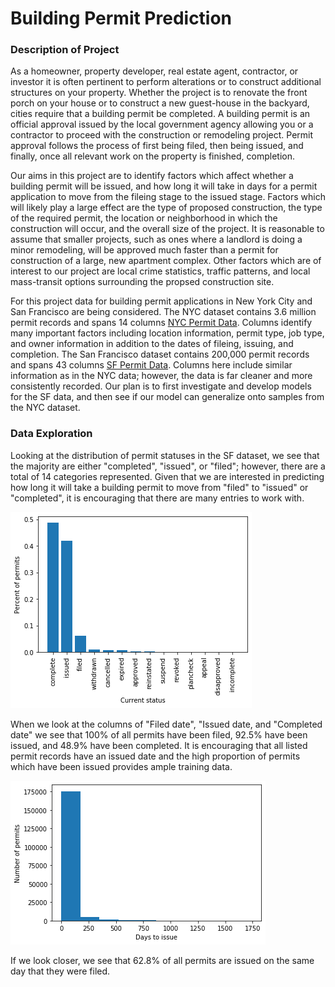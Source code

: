 # Building Permit Prediction

### Description of Project

As a homeowner, property developer, real estate agent, contractor, or investor it is often pertinent to perform alterations or to construct additional structures on your property. Whether the project is to renovate the front porch on your house or to construct a new guest-house in the backyard, cities require that a building permit be completed. A building permit is an official approval issued by the local government agency allowing you or a contractor to proceed with the construction or remodeling project. Permit approval follows the process of first being filed, then being issued, and finally, once all relevant work on the property is finished, completion.

Our aims in this project are to identify factors which affect whether a building permit will be issued, and how long it will take in days for a permit application to move from the fileing stage to the issued stage. Factors which will likely play a large effect are the type of proposed construction, the type of the required permit, the location or neighborhood in which the construction will occur, and the overall size of the project. It is reasonable to assume that smaller projects, such as ones where a landlord is doing a minor remodeling, will be approved much faster than a permit for construction of a large, new apartment complex. Other factors which are of interest to our project are local crime statistics, traffic patterns, and local mass-transit options surrounding the propsed construction site.

For this project data for building permit applications in New York City and San Francisco are being considered. The NYC dataset contains 3.6 million permit records and spans 14 columns [NYC Permit Data](https://data.cityofnewyork.us/Housing-Development/DOB-Permit-Issuance/ipu4-2q9a). Columns identify many important factors including location information, permit type, job type, and owner information in addition to the dates of fileing, issuing, and completion. The San Francisco dataset contains 200,000 permit records and spans 43 columns [SF Permit Data](https://www.kaggle.com/aparnashastry/building-permit-applications-data). Columns here include similar information as in the NYC data; however, the data is far cleaner and more consistently recorded. Our plan is to first investigate and develop models for the SF data, and then see if our model can generalize onto samples from the NYC dataset.

### Data Exploration

Looking at the distribution of permit statuses in the SF dataset, we see that the majority are either "completed", "issued", or "filed"; however, there are a total of 14 categories represented. Given that we are interested in predicting how long it will take a building permit to move from "filed" to "issued" or "completed", it is encouraging that there are many entries to work with.

![](Figures/histogram_permit_status.png)

When we look at the columns of "Filed date", "Issued date, and "Completed date" we see that 100% of all permits have been filed, 92.5% have been issued, and 48.9% have been completed. It is encouraging that all listed permit records have an issued date and the high proportion of permits which have been issued provides ample training data.

![](Figures/histogram_days_to_issue.png)

If we look closer, we see that 62.8% of all permits are issued on the same day that they were filed.

